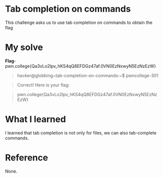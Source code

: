 # Tab completion on commands
This challenge asks us to use tab completion on commands to obtain the flag
# My solve
**Flag**-pwn.college{Qa3vLo2lpv_hKS4qQ8EFDGz47af.0VN0EzNxwyN5EzNzEzW}

>hacker@globbing~tab-completion-on-commands:~$ pwncollege-301

>Correct! Here is your flag:

>pwn.college{Qa3vLo2lpv_hKS4qQ8EFDGz47af.0VN0EzNxwyN5EzNzEzW}

# What I learned
I learned that tab completion is not only for files, we can also tab-complete commands.
# Reference 
None.
